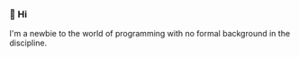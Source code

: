 ### 👋 Hi

I'm a newbie to the world of programming with no formal background in the discipline.
 


<!---
sepp-81/sepp-81 is a ✨ special ✨ repository because its `README.md` (this file) appears on your GitHub profile.
You can click the Preview link to take a look at your changes.
--->
